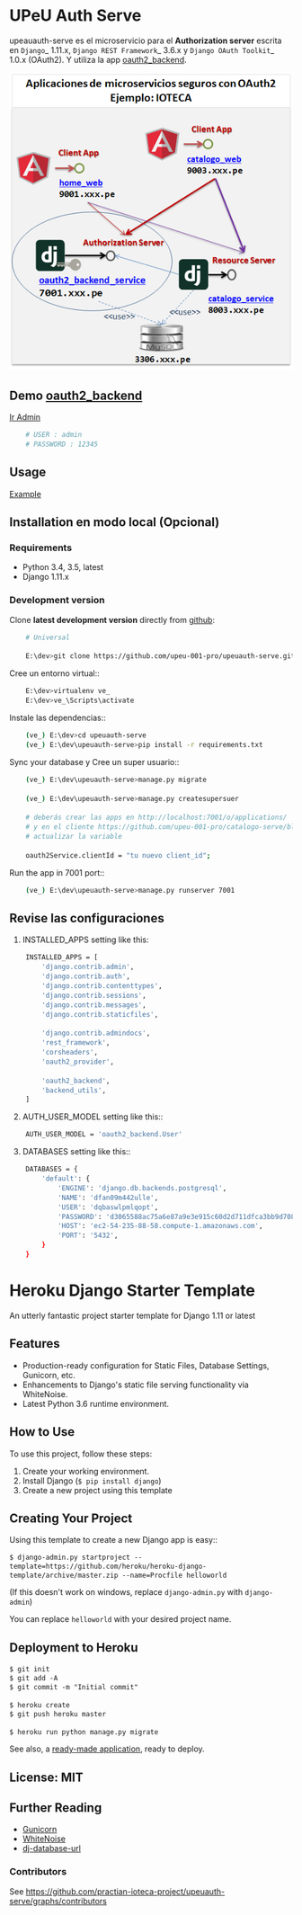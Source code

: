 # UPeU Auth Serve

upeauauth-serve es el microservicio para el **Authorization server** escrita en  `Django`_ 1.11.x, `Django REST Framework`_ 3.6.x y `Django OAuth Toolkit`_ 1.0.x (OAuth2). Y utiliza la app [oauth2_backend].


![Image of Yaktocat](https://github.com/upeu-001-pro/upeuauth-serve/blob/master/media/doc/e1-authorization_server.png)






## Demo [oauth2_backend]

[Ir Admin](https://upeuauth-serve.herokuapp.com/admin)

```sh
	# USER : admin
	# PASSWORD : 12345
```

## Usage

[Example](https://github.com/upeu-001-pro/catalogo-serve)



## Installation en modo local (Opcional)

### Requirements

* Python 3.4, 3.5, latest
* Django 1.11.x


### Development version


Clone **latest development version** directly from [github]:

```sh
    # Universal
    
    E:\dev>git clone https://github.com/upeu-001-pro/upeuauth-serve.git
```
Cree un entorno virtual::
```sh
    E:\dev>virtualenv ve_
    E:\dev>ve_\Scripts\activate
```
Instale las dependencias::
```sh
    (ve_) E:\dev>cd upeuauth-serve
    (ve_) E:\dev\upeuauth-serve>pip install -r requirements.txt
```
Sync your database y Cree un super usuario::
```sh
    (ve_) E:\dev\upeuauth-serve>manage.py migrate

    (ve_) E:\dev\upeuauth-serve>manage.py createsupersuer

    # deberás crear las apps en http://localhost:7001/o/applications/ 
    # y en el cliente https://github.com/upeu-001-pro/catalogo-serve/blob/master/app/config.js 
    # actualizar la variable

    oauth2Service.clientId = "tu nuevo client_id";
```


Run the app in 7001 port::
```sh
    (ve_) E:\dev\upeuauth-serve>manage.py runserver 7001
```



## Revise las configuraciones


1. INSTALLED_APPS setting like this:

```sh
	INSTALLED_APPS = [
	    'django.contrib.admin',
	    'django.contrib.auth',
	    'django.contrib.contenttypes',
	    'django.contrib.sessions',
	    'django.contrib.messages',
	    'django.contrib.staticfiles',

	    'django.contrib.admindocs',
	    'rest_framework',
	    'corsheaders',
	    'oauth2_provider',

	    'oauth2_backend',
	    'backend_utils',
	]
```
2. AUTH_USER_MODEL setting like this::
```sh
	AUTH_USER_MODEL = 'oauth2_backend.User' 
```
3. DATABASES setting like this::

```sh
	DATABASES = {
	    'default': {
	        'ENGINE': 'django.db.backends.postgresql',
	        'NAME': 'dfan09m442ulle',
	        'USER': 'dqbaswlpmlqopt',
	        'PASSWORD': 'd3065588ac75a6e87a9e3e915c60d2d711dfca3bb9d708f330aaec7861fa1d81',
	        'HOST': 'ec2-54-235-88-58.compute-1.amazonaws.com',
	        'PORT': '5432',
	    }
	}
```

# Heroku Django Starter Template

An utterly fantastic project starter template for Django 1.11 or latest

## Features

- Production-ready configuration for Static Files, Database Settings, Gunicorn, etc.
- Enhancements to Django's static file serving functionality via WhiteNoise.
- Latest Python 3.6 runtime environment. 

## How to Use

To use this project, follow these steps:

1. Create your working environment.
2. Install Django (`$ pip install django`)
3. Create a new project using this template

## Creating Your Project

Using this template to create a new Django app is easy::

    $ django-admin.py startproject --template=https://github.com/heroku/heroku-django-template/archive/master.zip --name=Procfile helloworld

(If this doesn't work on windows, replace `django-admin.py` with `django-admin`)

You can replace ``helloworld`` with your desired project name.

## Deployment to Heroku

    $ git init
    $ git add -A
    $ git commit -m "Initial commit"

    $ heroku create
    $ git push heroku master

    $ heroku run python manage.py migrate

See also, a [ready-made application](https://github.com/heroku/python-getting-started), ready to deploy.


## License: MIT

## Further Reading

- [Gunicorn](https://warehouse.python.org/project/gunicorn/)
- [WhiteNoise](https://warehouse.python.org/project/whitenoise/)
- [dj-database-url](https://warehouse.python.org/project/dj-database-url/)



### Contributors


See https://github.com/practian-ioteca-project/upeuauth-serve/graphs/contributors

[github]: https://github.com/upeu-001-pro/upeuauth-serve
[Django]: https://www.djangoproject.com
[Django REST Framework]: http://www.django-rest-framework.org
[Django OAuth Toolkit]: https://django-oauth-toolkit.readthedocs.io
[oauth2_backend]: https://github.com/practian-reapps/django-oauth2-backend "oauth2_backend"
